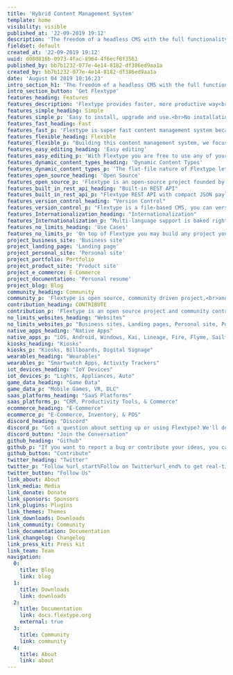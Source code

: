 ```yaml
---
title: 'Hybrid Content Management System'
template: home
visibility: visible
published_at: '22-09-2019 19:12'
description: 'The freedom of a headless CMS with the full functionality of a traditional CMS.'
fieldset: default
created_at: '22-09-2019 19:12'
uuid: d080816b-0973-4fac-8964-4f6ecf8f3561
published_by: bb7b1232-077e-4e14-8182-df386ed9aa1a
created_by: bb7b1232-077e-4e14-8182-df386ed9aa1a
date: 'August 04 2019 10:16:23'
intro_section_h1: 'The freedom of a headless CMS with the full functionality of a traditional CMS.'
intro_section_button: 'Get Flextype'
features_heading: Features
features_description: 'Flextype provides faster, more productive way<br> for you to build and manage content for any kind of projects.'
features_simple_heading: Simple
features_simple_p: 'Easy to install, upgrade and use.<br>No installation needed, just copy files to your server!'
features_fast_heading: Fast
features_fast_p: 'Flextype is super fast content management system because of its elegance architecture and built-in <a href="https://docs.flextype.org/en/concepts/performance">smart cache</a>.'
features_flexible_heading: Flexible
features_flexible_p: "Building this content management system, we focused on simplicity and flexibility. To achieve this, we implemented a simple but powerful Core API's."
features_easy_editing_heading: 'Easy editing'
features_easy_editing_p: 'With Flextype you are free to use any of your favorite content editor to write content or our gorgeous %url_start%Admin Panel%url_end%.'
features_dynamic_content_types_heading: 'Dynamic Content Types'
features_dynamic_content_types_p: 'The flat-file nature of Flextype lets you define unlimited custom fields for any of your entries.'
features_open_source_heading: 'Open Source'
features_open_source_p: 'Flextype is an open-source project founded by Sergey Romanenko and maintained by  Flextype Community.<br>Flextype licensed under the MIT LICENSE<br>to set the world free!'
features_built_in_rest_api_heading: "Built-in REST API"
features_built_in_rest_api_p: "Flextype REST API with compact JSON payloads gives you full programmatic control over your content management system."
features_version_control_heading: "Version Control"
features_version_control_p: "Flextype is a file-based CMS, you can version control all content with GIT or any other Version Control System."
features_Internationalization_heading: "Internationalization"
features_Internationalization_p: "Multi-language support is baked right into the core. You may integrate your Flextype powered website with any cloud-based solution for localization management, like Crowdin or Transifex."
features_no_limits_heading: 'Use Cases'
features_no_limits_p: 'On top of Flextype you may build any project you want.'
project_business_site: 'Business site'
project_landing_page: 'Landing page'
project_personal_site: 'Personal site'
project_portfolio: Portfolio
project_product_site: 'Product site'
project_e_commerce: E-Commerce
project_documentation: 'Personal resume'
project_blog: Blog
community_heading: Community
community_p: 'Flextype is open source, community driven project,<br>and maintained by community!'
contribution_heading: CONTRIBUTE
contribution_p: 'Flextype is an open source project and community contributions are essential to its growing and success. Contributing to the Flextype is easy and you can give as little or as much time as you want.'
no_limits_websites_heading: "Websites"
no_limits_websites_p: "Business sites, Landing pages, Personal site, Portfolios, Product sites, Blogs, Web Apps"
native_apps_heading: "Native Apps"
native_apps_p: "iOS, Android, Windows, Kai, Lineage, Fire, Flyme, Sailfish, Tizen, Remix."
kiosks_heading: "Kiosks"
kiosks_p: "Kiosks, Billboards, Digital Signage"
wearables_heading: "Wearables"
wearables_p: "Smartwatch Apps, Activity Trackers"
iot_devices_heading: "IoY Devices"
iot_devices_p: "Lights, Appliances, Auto"
game_data_heading: "Game Data"
game_data_p: "Mobile Games, VR, DLC"
saas_platforms_heading: "SaaS Platforms"
saas_platforms_p: "CRM, Productivity Tools, & Commerce"
ecommerce_heading: "E-Commerce"
ecommerce_p: "E-Commerce, Inventory, & POS"
discord_heading: "Discord"
discord_p: "Got a question about setting up or using Flextype? We'll do our best to help you out. Also here you may start discussions about core, plugin and themes development."
discord_button: "Join the Conversation"
github_heading: "Github"
github_p: "If you want to report a bug or contribute your ideas, you can use the %url_start%Flextype GitHub Issues tracker%url_end%."
github_button: "Contribute"
twitter_heading: "Twitter"
twitter_p: "Follow %url_start%Follow on Twitter%url_end% to get real-time news regarding the development and all events we are attending."
twitter_button: "Follow Us"
link_about: About
link_media: Media
link_donate: Donate
link_sponsors: Sponsors
link_plugins: Plugins
link_themes: Themes
link_downloads: Downloads
link_community: Community
link_documentation: Documentation
link_changelog: Changelog
link_press_kit: Press kit
link_team: Team
navigation:
  0:
    title: Blog
    link: blog
  1:
    title: Downloads
    link: downloads
  2:
    title: Documentation
    link: docs.flextype.org
    external: true
  3:
    title: Community
    link: community
  4:
    title: About
    link: about
---
```


